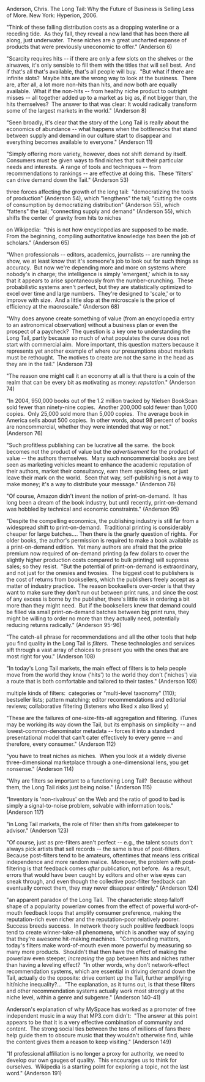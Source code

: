 Anderson, Chris. The Long Tail: Why the Future of Business is Selling Less of More. New York: Hyperion, 2006.


"Think of these falling distribution costs as a dropping waterline or a receding tide.  As they fall, they reveal a new land that has been there all along, just underwater.  These niches are a great uncharted expanse of products that were previously uneconomic to offer." (Anderson 6)

"Scarcity requires hits -- if there are only a few slots on the shelves or the airwaves, it's only sensible to fill them with the titles that will sell best.  And if that's all that's available, that's all people will buy. 
"But what if there are infinite slots?  Maybe hits are the wrong way to look at the business.  There are, after all, a lot more non-hits than hits, and now both are equally available.  What if the non-hits -- from healthy niche product to outright misses -- all together added up to a market as big as, if not bigger than, the hits themselves?  The answer to that was clear: It would radically transform some of the largest markets in the world." (Anderson 8)

"Seen broadly, it's clear that the story of the Long Tail is really about the economics of abundance -- what happens when the bottlenecks that stand between supply and demand in our culture start to disappear and everything becomes available to everyone." (Anderson 11)

"Simply offering more variety, however, does not shift demand by itself.  Consumers must be given ways to find niches that suit their particular needs and interests.  A range of tools and techniques -- from recommendations to rankings -- are effective at doing this.  These 'filters' can drive demand down the Tail." (Anderson 53)

three forces affecting the growth of the long tail:  "democratizing the tools of production" (Anderson 54), which "lengthens" the tail; "cutting the costs of consumption by democratizing distribution" (Anderson 55), which "fattens" the tail; "connecting supply and demand" (Anderson 55), which shifts the center of gravity from hits to niches

on Wikipedia:  "this is not how encyclopedias are supposed to be made.  From the beginning, compiling authoritative knowledge has been the job of scholars." (Anderson 65)

"When professionals -- editors, academics, journalists -- are running the show, we at least know that it's someone's job to look out for such things as accuracy.  But now we're depending more and more on systems where nobody's in charge; the intelligence is simply 'emergent,' which is to say that it appears to arise spontaneously from the number-crunching.  These probabilistic systems aren't perfect, but they are statistically optimized to excel over time and large numbers.  They're designed to 'scale,' or to improve with size.  And a little slop at the microscale is the price of efficiency at the macroscale." (Anderson 68)

"Why does anyone create something of value (from an encyclopedia entry to an astronomical observation) without a business plan or even the prospect of a paycheck?  The question is a key one to understanding the Long Tail, partly because so much of what populates the curve does not start with commercial aim.  More important, this question matters because it represents yet another example of where our presumptions about markets must be rethought.  The motives to create are not the same in the head as they are in the tail." (Anderson 73)

"The reason one might call it an economy at all is that there is a coin of the realm that can be every bit as motivating as money: *reputation*." (Anderson 74)

"In 2004, 950,000 books out of the 1.2 million tracked by Nielsen BookScan sold fewer than ninety-nine copies.  Another 200,000 sold fewer than 1,000 copies.  Only 25,000 sold more than 5,000 copies.  The average book in America sells about 500 copies.  In other words, about 98 percent of books are noncommercial, whether they were intended that way or not." (Anderson 76)

"Such profitless publishing can be lucrative all the same.  the book becomes not the product of value but the *advertisement* for the product of value -- the authors themselves.  Many such noncommercial books are best seen as marketing vehicles meant to enhance the academic reputation of their authors, market their consultancy, earn them speaking fees, or just leave their mark on the world.  Seen that way, self-publishing is not a way to make money; it's a way to distribute your message." (Anderson 76)

"Of course, Amazon didn't invent the notion of print-on-demand.  It has long been a dream of the book industry, but until recently, print-on-demand was hobbled by technical and economic constraints." (Anderson 95)

"Despite the compelling economics, the publishing industry is still far from a widespread shift to print-on-demand.  Traditional printing is considerably cheaper for large batches.... Then there is the gnarly question of rights.  For older books, the author's permission is required to make a book available as a print-on-demand edition.  Yet many authors are afraid that the price premium now required of on-demand printing (a few dollars to cover the slightly higher production costs compared to bulk printing) will suppress sales; so they resist. 
"But the potential of print-on-demand is extraordinary, and not just for the onesies and twosies.  The biggest cost to publishers is the cost of returns from booksellers, which the publishers freely accept as a matter of industry practice.  The reason booksellers over-order is that they want to make sure they don't run out between print runs, and since the cost of any excess is borne by the publisher, there's little risk in ordering a bit more than they might need.  But if the booksellers knew that demand could be filled via small print-on-demand batches between big print runs, they might be willing to order no more than they actually need, potentially reducing returns radically." (Anderson 95-96)

"The catch-all phrase for recommendations and all the other tools that help you find quality in the Long Tail is *filters*.  These technologies and services sift through a vast array of choices to present you with the ones that are most right for you." (Anderson 108)

"In today's Long Tail markets, the main effect of filters is to help people move from the world they know ('hits') to the world they don't ('niches') via a route that is both comfortable and tailored to their tastes." (Anderson 109)

multiple kinds of filters:  categories or "multi-level taxonomy" (110); bestseller lists; pattern matching; editor recommendations and editorial reviews; collaborative filtering (listeners who liked x also liked y)

"These are the failures of one-size-fits-all aggregation and filtering.  iTunes may be working its way down the Tail, but its emphasis on simplicity -- and lowest-common-denominator metadata -- forces it into a standard presentational model that can't cater effectively to every genre -- and therefore, every consumer." (Anderson 112)

"you have to treat niches as niches.  When you look at a widely diverse three-dimensional marketplace through a one-dimensional lens, you get nonsense." (Anderson 114)

"Why are filters so important to a functioning Long Tail?  Because without them, the Long Tail risks just being noise." (Anderson 115)

"Inventory is 'non-rivalrous' on the Web and the ratio of good to bad is simply a signal-to-noise problem, solvable with information tools." (Anderson 117)

"in Long Tail markets, the role of filter then shifts from gatekeeper to advisor." (Anderson 123)

"Of course, just as pre-filters aren't perfect -- e.g., the talent scouts don't always pick artists that sell records -- the same is true of post-filters.  Because post-filters tend to be amateurs, oftentimes that means less critical independence and more random malice.  Moreover, the problem with post-filtering is that feedback comes *after* publication, not before.  As a result, errors that would have been caught by editors and other wise eyes can sneak through, and even though the collective post-filter feedback can eventually correct them, they may never disappear entirely." (Anderson 124)

"an apparent paradox of the Long Tail.  The characteristic steep falloff shape of a popularity powerlaw comes from the effect of powerful word-of-mouth feedback loops that amplify consumer preference, making the reputation-rich even richer and the reputation-poor relatively poorer.  Success breeds success.  In network theory such positive feedback loops tend to create winner-take-all phenomena, which is another way of saying that they're awesome hit-making machines. 
"Compounding matters, today's filters make word-of-mouth even more powerful by measuring so many more products.  Shouldn't that then have the effect of making the powerlaw even steeper, *increasing* the gap between hits and niches rather than having a leveling effect? 
"In other words, why don't network-effect recommendation systems, which are essential in driving demand down the Tail, actually do the opposite: drive content *up* the Tail, further amplifying hit/niche inequality?... 
"The explanation, as it turns out, is that these filters and other recommendation systems actually work most strongly at the niche level, within a genre and subgenre." (Anderson 140-41)

Anderson's explanation of why MySpace has worked as a promoter of free independent music in a way that MP3.com didn't:  "The answer at this point appears to be that it is a very effective combination of community and content.  The strong social ties between the tens of millions of fans there help guide them to obscure music that they wouldn't otherwise find, while the content gives them a reason to keep visiting." (Anderson 149)

"If professional affiliation is no longer a proxy for authority, we need to develop our own gauges of quality.  This encourages us to think for ourselves.  Wikipedia is a starting point for exploring a topic, not the last word." (Anderson 191)
